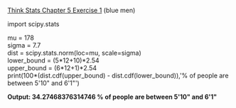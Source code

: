 [Think Stats Chapter 5 Exercise 1](http://greenteapress.com/thinkstats2/html/thinkstats2006.html#toc50) (blue men)

import scipy.stats  

mu = 178  
sigma = 7.7  
dist = scipy.stats.norm(loc=mu, scale=sigma)  
lower_bound = (5\*12+10)\*2.54  
upper_bound = (6\*12+1)\*2.54  
print(100*(dist.cdf(upper_bound) - dist.cdf(lower_bound)),'% of people are between 5\'10" and 6\'1"')  

**Output: 34.27468376314746 % of people are between 5'10" and 6'1"**

